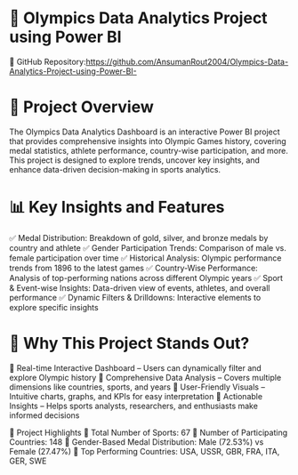 # 🏅 Olympics Data Analytics Project using Power BI
  📌 GitHub Repository:https://github.com/AnsumanRout2004/Olympics-Data-Analytics-Project-using-Power-BI-

# 📌 Project Overview
 The Olympics Data Analytics Dashboard is an interactive Power BI project that provides comprehensive insights into Olympic Games history, covering medal statistics, athlete performance, country-wise participation, 
 and more. This project is designed to explore trends, uncover key insights, and enhance data-driven decision-making in sports analytics.

# 📊 Key Insights and Features
 ✅ Medal Distribution: Breakdown of gold, silver, and bronze medals by country and athlete
 ✅ Gender Participation Trends: Comparison of male vs. female participation over time
 ✅ Historical Analysis: Olympic performance trends from 1896 to the latest games
 ✅ Country-Wise Performance: Analysis of top-performing nations across different Olympic years
 ✅ Sport & Event-wise Insights: Data-driven view of events, athletes, and overall performance
 ✅ Dynamic Filters & Drilldowns: Interactive elements to explore specific insights

# 🚀 Why This Project Stands Out?
 🔹 Real-time Interactive Dashboard – Users can dynamically filter and explore Olympic history
 🔹 Comprehensive Data Analysis – Covers multiple dimensions like countries, sports, and years
 🔹 User-Friendly Visuals – Intuitive charts, graphs, and KPIs for easy interpretation
 🔹 Actionable Insights – Helps sports analysts, researchers, and enthusiasts make informed decisions

🌟 Project Highlights
📌 Total Number of Sports: 67
📌 Number of Participating Countries: 148
📌 Gender-Based Medal Distribution: Male (72.53%) vs Female (27.47%)
📌 Top Performing Countries: USA, USSR, GBR, FRA, ITA, GER, SWE


